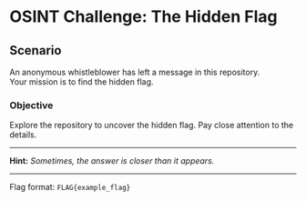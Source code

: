 # OSINT Challenge: The Hidden Flag

## Scenario
An anonymous whistleblower has left a message in this repository.  
Your mission is to find the hidden flag.

### Objective
Explore the repository to uncover the hidden flag. Pay close attention to the details.

---

**Hint:** *Sometimes, the answer is closer than it appears.*

---

Flag format: `FLAG{example_flag}`
